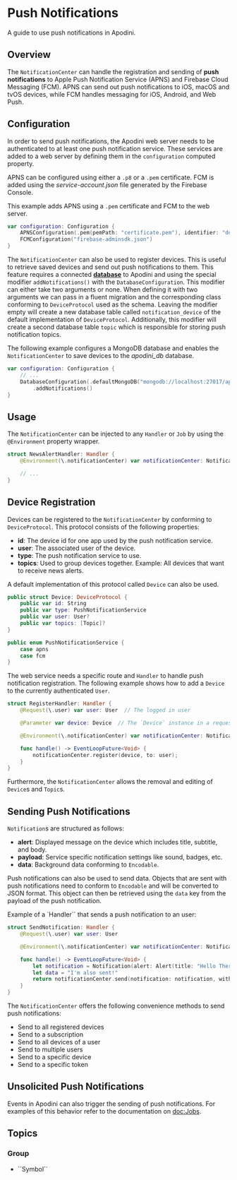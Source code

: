 # Push Notifications

A guide to use push notifications in Apodini.

<!--
                  
This source file is part of the Apodini open source project

SPDX-FileCopyrightText: 2019-2021 Paul Schmiedmayer and the Apodini project authors (see CONTRIBUTORS.md) <paul.schmiedmayer@tum.de>

SPDX-License-Identifier: MIT
             
-->

## Overview

The `NotificationCenter` can handle the registration and sending of **push notifications** to Apple Push Notification Service (APNS) and Firebase Cloud Messaging (FCM). APNS can send out push notifications to iOS, macOS and tvOS devices, while FCM handles messaging for iOS, Android, and Web Push.

## Configuration

In order to send push notifications, the Apodini web server needs to be authenticated to at least one push notification service. These services are added to a web server by defining them in the `configuration` computed property.

APNS can be configured using either a `.p8` or a `.pem` certificate. FCM is added using the _service-account.json_ file generated by the Firebase Console.

This example adds APNS using a `.pem` certificate and FCM to the web server.

```swift
var configuration: Configuration {
    APNSConfiguration(.pem(pemPath: "certificate.pem"), identifier: "de.tum.in.ase.Example", environment: .sandbox)
    FCMConfiguration("firebase-adminsdk.json")
}
```

The `NotificationCenter` can also be used to register devices. This is useful to retrieve saved devices and send out push notifications to them. This feature requires a connected **[database](./Database.md)** to Apodini and using the special modifier `addNotifications()` with the `DatabaseConfiguration`. This modifier can either take two arguments or none. When defining it with two arguments we can pass in a fluent migration and the corresponding class conforming to `DeviceProtocol` used as the schema. Leaving the modifier empty will create a new database table called `notification_device` of the default implementation of `DeviceProtocol`.
Additionally, this modifier will create a second database table `topic` which is responsible for storing push notification topics.

The following example configures a MongoDB database and enables the `NotificationCenter` to save devices to the _apodini_db_ database.

```swift
var configuration: Configuration {
    // ...
    DatabaseConfiguration(.defaultMongoDB("mongodb://localhost:27017/apodini_db"))
        .addNotifications()
}
```

## Usage

The `NotificationCenter` can be injected to any `Handler` or `Job` by using the `@Environment` property wrapper.

```swift
struct NewsAlertHandler: Handler {
    @Environment(\.notificationCenter) var notificationCenter: NotificationCener

    // ...
}
```

## Device Registration

Devices can be registered to the `NotificationCenter` by conforming to `DeviceProtocol`. This protocol consists of the following properties:

- **id**: The device id for one app used by the push notification service.
- **user**: The associated user of the device.
- **type**: The push notification service to use.
- **topics**: Used to group devices together. Example: All devices that want to receive news alerts.

A default implementation of this protocol called `Device` can also be used.

```swift
public struct Device: DeviceProtocol {
    public var id: String
    public var type: PushNotificationService
    public var user: User?
    public var topics: [Topic]?
}

public enum PushNotificationService {
    case apns
    case fcm
}
```

The web service needs a specific route and `Handler` to handle push notification registration. The following example shows how to add a `Device` to the currently authenticated `User`.

```swift
struct RegisterHandler: Handler {
    @Request(\.user) var user: User  // The logged in user

    @Parameter var device: Device  // The `Device` instance in a request body

    @Environment(\.notificationCenter) var notificationCenter: NotificationCener

    func handle() -> EventLoopFuture<Void> {
        notificationCenter.register(device, to: user);
    }
}
```

Furthermore, the `NotificationCenter` allows the removal and editing of `Device`s and `Topic`s.

## Sending Push Notifications

`Notification`s are structured as follows:

- **alert**: Displayed message on the device which includes title, subtitle, and body.
- **payload**: Service specific notification settings like sound, badges, etc.
- **data**: Background data conforming to `Encodable`.

Push notifications can also be used to send data. Objects that are sent with push notifications need to conform to `Encodable` and will be converted to JSON format. This object can then be retrieved using the `data` key from the payload of the push notification.

Example of a `Handler`` that sends a push notification to an user:

```swift
struct SendNotification: Handler {
    @Request(\.user) var user: User

    @Environment(\.notificationCenter) var notificationCenter: NotificationCener

    func handle() -> EventLoopFuture<Void> {
        let notification = Notification(alert: Alert(title: "Hello There 👋"))
        let data = "I'm also sent!"
        return notificationCenter.send(notification: notification, with: data, to: user)
    }
}
```

The `NotificationCenter` offers the following convenience methods to send push notifications:

- Send to all registered devices
- Send to a subscription
- Send to all devices of a user
- Send to multiple users
- Send to a specific device
- Send to a specific token

## Unsolicited Push Notifications

Events in Apodini can also trigger the sending of push notifications. For examples of this behavior refer to the documentation on <doc:Jobs>.

## Topics

### <!--@START_MENU_TOKEN@-->Group<!--@END_MENU_TOKEN@-->

- <!--@START_MENU_TOKEN@-->``Symbol``<!--@END_MENU_TOKEN@-->
